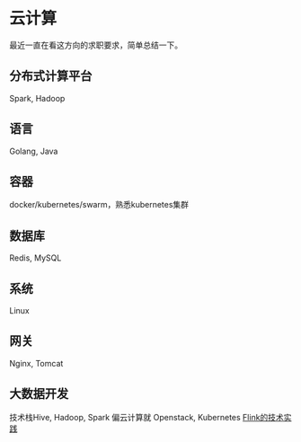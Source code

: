 # 云计算

最近一直在看这方向的求职要求，简单总结一下。

## 分布式计算平台
Spark, Hadoop

## 语言
Golang, Java

## 容器
docker/kubernetes/swarm，熟悉kubernetes集群

## 数据库
Redis, MySQL

## 系统
Linux

## 网关
Nginx, Tomcat

## 大数据开发
技术栈Hive, Hadoop, Spark
偏云计算就 Openstack, Kubernetes
[Flink的技术实践](http://wuchong.me/)
